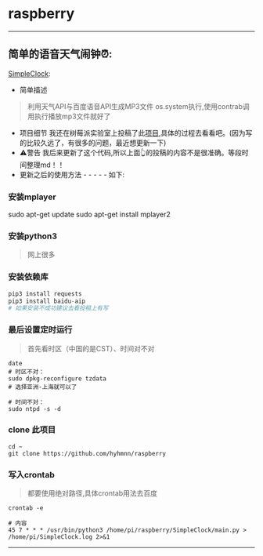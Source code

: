 # raspberry
---
## 简单的语音天气闹钟⏰:
[SimpleClock](./SimpleClock):
- 简单描述
> 利用天气API与百度语音API生成MP3文件 os.system执行,使用contrab调用执行播放mp3文件就好了
- 项目细节
我还在树莓派实验室上投稿了此[项目](http://shumeipai.nxez.com/2017/10/27/crontab-and-raspberry-pi-voice-alarm-clock.html),具体的过程去看看吧。(因为写的比较久远了，有很多的问题，最近想更新一下)
- ️️️️⚠️警告
我后来更新了这个代码,所以上面👆的投稿的内容不是很准确。等段时间整理md！！
- 更新之后的使用方法 - - - - - 如下:
### 安装mplayer
sudo apt-get update
sudo apt-get install mplayer2
### 安装python3
> 网上很多
### 安装依赖库
```python
pip3 install requests
pip3 install baidu-aip
# 如果安装不成功建议去看投稿上有写
```
### 最后设置定时运行
> 首先看时区（中国的是CST）、时间对不对
```shell
date
# 时区不对：
sudo dpkg-reconfigure tzdata
# 选择亚洲-上海就可以了

# 时间不对：
sudo ntpd -s -d
```
### clone 此项目
```shell
cd ~
git clone https://github.com/hyhmnn/raspberry
```

### 写入crontab
> 都要使用绝对路径,具体crontab用法去百度

```shell
crontab -e

# 内容
45 7 * * * /usr/bin/python3 /home/pi/raspberry/SimpleClock/main.py > /home/pi/SimpleClock.log 2>&1
```
---

